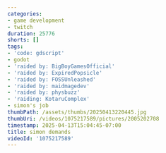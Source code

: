 ```yaml
---
categories:
- game development
- twitch
duration: 25776
shorts: []
tags:
- 'code: gdscript'
- godot
- 'raided by: BigBoyGamesOfficial'
- 'raided by: ExpiredPopsicle'
- 'raided by: FOSSUnleashed'
- 'raided by: maidmagedev'
- 'raided by: physbuzz'
- 'raiding: KotaruComplex'
- simon's job
thumbPath: /assets/thumbs/20250413220445.jpg
thumbUri: /videos/1075217589/pictures/2005202708
timestamp: 2025-04-13T15:04:45-07:00
title: simon demands
videoId: '1075217589'
---
```

